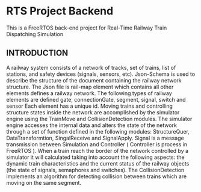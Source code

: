 # RTS Project Backend
This is a FreeRTOS back-end project for Real-Time Railway Train Dispatching Simulation

## INTRODUCTION
A railway system consists of a network of tracks, set of trains, list of stations, and safety devices (signals, sensors, etc). Json-Schema is used to describe the structure of the document containing the railway network structure. The Json file is rail-map element which contains all other elements defines a railway network. The following types of railway elements are defined gate, connectionGate, segment, signal, switch and sensor Each element has a unique id.
Moving trains and controlling structure states inside the network are accomplished by the simulator engine using the TrainMove and CollisionDetection modules.
The simulator engine accesses the internal data and alters the state of the network through a set of function defined in the following modules: StructureQuer, DataTransformtion, SingalReceive and SignalApply. Signal is a message transmission between Simulation and Controller ( Controller is process in FreeRTOS ).
When a train reach the border of the network controlled by a simulator it will calculated taking into account the following aspects: the dynamic train characteristics and the current status of the railway objects (the state of signals, semaphores and switches).
The CollisionDetection implements an algorithm for detecting collision between trains which are moving on the same segment.
